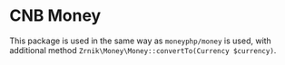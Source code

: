 # CNB Money

This package is used in the same way as `moneyphp/money` is used, 
with additional method 
`Zrnik\Money\Money::convertTo(Currency $currency)`.

